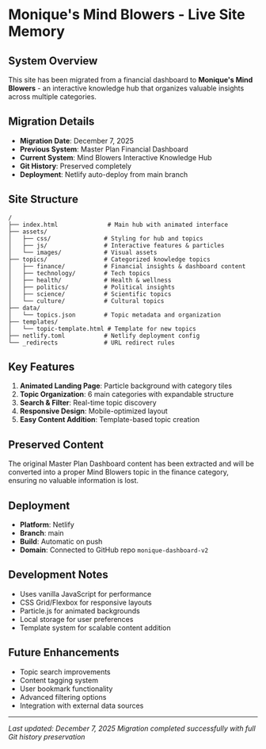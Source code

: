 # Monique's Mind Blowers - Live Site Memory

## System Overview
This site has been migrated from a financial dashboard to **Monique's Mind Blowers** - an interactive knowledge hub that organizes valuable insights across multiple categories.

## Migration Details
- **Migration Date**: December 7, 2025
- **Previous System**: Master Plan Financial Dashboard
- **Current System**: Mind Blowers Interactive Knowledge Hub
- **Git History**: Preserved completely
- **Deployment**: Netlify auto-deploy from main branch

## Site Structure
```
/
├── index.html              # Main hub with animated interface
├── assets/
│   ├── css/               # Styling for hub and topics
│   ├── js/                # Interactive features & particles
│   └── images/            # Visual assets
├── topics/                # Categorized knowledge topics
│   ├── finance/           # Financial insights & dashboard content
│   ├── technology/        # Tech topics
│   ├── health/            # Health & wellness
│   ├── politics/          # Political insights
│   ├── science/           # Scientific topics
│   └── culture/           # Cultural topics
├── data/
│   └── topics.json        # Topic metadata and organization
├── templates/
│   └── topic-template.html # Template for new topics
├── netlify.toml           # Netlify deployment config
└── _redirects             # URL redirect rules
```

## Key Features
1. **Animated Landing Page**: Particle background with category tiles
2. **Topic Organization**: 6 main categories with expandable structure
3. **Search & Filter**: Real-time topic discovery
4. **Responsive Design**: Mobile-optimized layout
5. **Easy Content Addition**: Template-based topic creation

## Preserved Content
The original Master Plan Dashboard content has been extracted and will be converted into a proper Mind Blowers topic in the finance category, ensuring no valuable information is lost.

## Deployment
- **Platform**: Netlify
- **Branch**: main
- **Build**: Automatic on push
- **Domain**: Connected to GitHub repo `monique-dashboard-v2`

## Development Notes
- Uses vanilla JavaScript for performance
- CSS Grid/Flexbox for responsive layouts
- Particle.js for animated backgrounds
- Local storage for user preferences
- Template system for scalable content addition

## Future Enhancements
- Topic search improvements
- Content tagging system
- User bookmark functionality
- Advanced filtering options
- Integration with external data sources

---
*Last updated: December 7, 2025*
*Migration completed successfully with full Git history preservation*